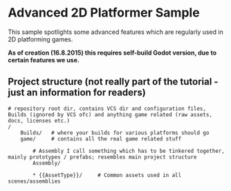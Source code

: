
# Advanced 2D Platformer Sample

This sample spotlights some advanced features which are regularly used in 2D platforming games.

**As of creation (16.8.2015) this requires self-build Godot version, due to certain features we use.**


## Project structure (not really part of the tutorial - just an information for readers)

    # repository root dir, contains VCS dir and configuration files, Builds (ignored by VCS ofc) and anything game related (raw assets, docs, licenses etc.)
    /
        Builds/   # where your builds for various platforms should go
        game/     # contains all the real game related stuff

        	# Assembly I call something which has to be tinkered together, mainly prototypes / prefabs; resembles main project structure
            Assembly/

            * {{AssetType}}/     # Common assets used in all scenes/assemblies


